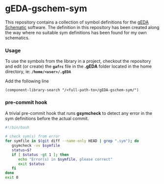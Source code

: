 # gEDA-gschem-sym
This repository contains a collection of symbol definitions for the [gEDA Schematic][1] software.
The definition in this repository has been created along the way where no suitable sym definitions has been found for my own schematics.


### Usage

To use the symbols from the library in a project, checkout the repository and edit (or create) the **```gafrc```** file in the **.gEDA**
folder located in the home directory, ie: **```/home/<user>/.gEDA```**

Add the following line

```
(component-library-search "/<full-path-to>/gEDA-gschem-sym/")
```


### pre-commit hook
A trivial pre-commit hook that runs __gsymcheck__ to detect any error in the sym definitions before the actual commit.

```bash
#!/bin/bash
   
# check sym(s) from error
for symfile in $(git diff --name-only HEAD | grep ".sym"); do
   gsymcheck -vv $symfile
   status=$?
   if [ $status -gt 1 ]; then
      echo "Error(s) in $symfile, please correct"
      exit $status
   fi
done
exit 0
```


[1]: http://wiki.geda-project.org/

